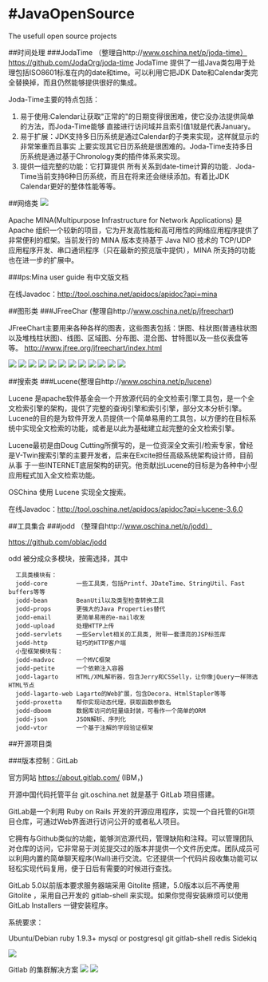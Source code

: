 #JavaOpenSource
==============

The usefull open source projects

##时间处理
###JodaTime （整理自http://www.oschina.net/p/joda-time）
https://github.com/JodaOrg/joda-time
JodaTime 提供了一组Java类包用于处理包括ISO8601标准在内的date和time。可以利用它把JDK Date和Calendar类完全替换掉，而且仍然能够提供很好的集成。

Joda-Time主要的特点包括：

1. 易于使用:Calendar让获取"正常的"的日期变得很困难，使它没办法提供简单的方法，而Joda-Time能够 直接进行访问域并且索引值1就是代表January。
2. 易于扩展：JDK支持多日历系统是通过Calendar的子类来实现，这样就显示的非常笨重而且事实 上要实现其它日历系统是很困难的。Joda-Time支持多日历系统是通过基于Chronology类的插件体系来实现。
3. 提供一组完整的功能：它打算提供 所有关系到date-time计算的功能．Joda-Time当前支持6种日历系统，而且在将来还会继续添加。有着比JDK Calendar更好的整体性能等等。

##网络类
![](http://www.oschina.net/uploads/img/200902/16210315_WPfm.png)

Apache MINA(Multipurpose Infrastructure for Network Applications) 是 Apache 组织一个较新的项目，它为开发高性能和高可用性的网络应用程序提供了非常便利的框架。当前发行的 MINA 版本支持基于 Java NIO 技术的 TCP/UDP 应用程序开发、串口通讯程序（只在最新的预览版中提供），MINA 所支持的功能也在进一步的扩展中。

###ps:Mina user guide 有中文版文档

在线Javadoc：http://tool.oschina.net/apidocs/apidoc?api=mina

##图形类
###JFreeChar (整理自http://www.oschina.net/p/jfreechart)

JFreeChart主要用来各种各样的图表，这些图表包括：饼图、柱状图(普通柱状图以及堆栈柱状图)、线图、区域图、分布图、混合图、甘特图以及一些仪表盘等等。
http://www.jfree.org/jfreechart/index.html

![](http://www.oschina.net/uploads/img/201009/16163301_Zf9R.png)
![](http://www.oschina.net/uploads/img/201009/16163302_vtQq.png)
![](http://www.oschina.net/uploads/img/201009/16163302_LcuR.png)
![](http://www.oschina.net/uploads/img/201009/16163303_o2Rh.png)
![](http://www.oschina.net/uploads/img/201009/16163304_RqwE.png)
![](http://www.oschina.net/uploads/img/201009/16163304_41ZM.png)
![](http://www.oschina.net/uploads/img/201009/16163305_mP2E.png)
![](http://www.oschina.net/uploads/img/201009/16163305_Oyt0.png)
![](http://www.oschina.net/uploads/img/201009/16163305_gBl2.png)
![](http://www.oschina.net/uploads/img/201009/16163306_WYfH.png)
![](http://www.oschina.net/uploads/img/201009/16163306_6NbQ.png)
![](http://www.oschina.net/uploads/img/201009/16163307_YBrc.png)

##搜索类
###Lucene(整理自http://www.oschina.net/p/lucene)

Lucene 是apache软件基金会一个开放源代码的全文检索引擎工具包，是一个全文检索引擎的架构，提供了完整的查询引擎和索引引擎，部分文本分析引擎。Lucene的目的是为软件开发人员提供一个简单易用的工具包，以方便的在目标系统中实现全文检索的功能，或者是以此为基础建立起完整的全文检索引擎。

Lucene最初是由Doug Cutting所撰写的，是一位资深全文索引/检索专家，曾经是V-Twin搜索引擎的主要开发者，后来在Excite担任高级系统架构设计师，目前从事 于一些INTERNET底层架构的研究。他贡献出Lucene的目标是为各种中小型应用程式加入全文检索功能。

OSChina 使用 Lucene 实现全文搜索。

在线Javadoc：http://tool.oschina.net/apidocs/apidoc?api=lucene-3.6.0

##工具集合
###jodd （整理自http://www.oschina.net/p/jodd）

https://github.com/oblac/jodd

odd 被分成众多模块，按需选择，其中

	  工具类模块有：
	  jodd-core        一些工具类，包括Printf、JDateTime、StringUtil、Fast buffers等等
	  jodd-bean        BeanUtil以及类型检查转换工具
	  jodd-props       更强大的Java Properties替代
	  jodd-email       更简单易用的e-mail收发
	  jodd-upload      处理HTTP上传
	  jodd-servlets    一些Servlet相关的工具类, 附带一套漂亮的JSP标签库
	  jodd-http        轻巧的HTTP客户端
	  小型框架模块有：
	  jodd-madvoc      一个MVC框架
	  jodd-petite      一个依赖注入容器
	  jodd-lagarto     HTML/XML解析器，包含Jerry和CSSelly，让你像jQuery一样筛选HTML节点
	  jodd-lagarto-web Lagarto的Web扩展，包含Decora、HtmlStapler等等
	  jodd-proxetta    帮你实现动态代理，获取函数参数名
	  jodd-dboom       数据库访问的轻量级封装，可看作一个简单的ORM
	  jodd-json        JSON解析、序列化
	  jodd-vtor        一个基于注解的字段验证框架

##开源项目类

###版本控制：GitLab

官方网站 https://about.gitlab.com/ (IBM，)

开源中国代码托管平台 git.oschina.net 就是基于 GitLab 项目搭建。

GitLab是一个利用 Ruby on Rails 开发的开源应用程序，实现一个自托管的Git项目仓库，可通过Web界面进行访问公开的或者私人项目。

它拥有与Github类似的功能，能够浏览源代码，管理缺陷和注释。可以管理团队对仓库的访问，它非常易于浏览提交过的版本并提供一个文件历史库。团队成员可以利用内置的简单聊天程序(Wall)进行交流。它还提供一个代码片段收集功能可以轻松实现代码复用，便于日后有需要的时候进行查找。

GitLab 5.0以前版本要求服务器端采用 Gitolite 搭建，5.0版本以后不再使用 Gitolite ，采用自己开发的 gitlab-shell 来实现。如果你觉得安装麻烦可以使用 GitLab Installers 一键安装程序。

系统要求：

Ubuntu/Debian
ruby 1.9.3+
mysql or postgresql
git
gitlab-shell
redis
Sidekiq

![](./img/gitlab_demo.png)

Gitlab 的集群解决方案
![](./img/gitlab_framework.png)
![](./img/gitlab_users.png)

